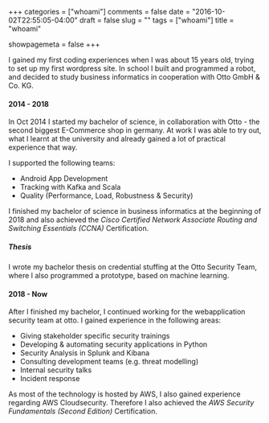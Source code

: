 +++
categories = ["whoami"]
comments = false
date = "2016-10-02T22:55:05-04:00"
draft = false
slug = ""
tags = ["whoami"]
title = "whoami"

showpagemeta = false
+++

I gained my first coding experiences when I was about 15 years old, trying to set up my first wordpress site.
In school I built and programmed a robot, and decided to study business informatics in cooperation with Otto GmbH & Co. KG.

#### 2014 - 2018
In Oct 2014 I started my bachelor of science, in collaboration with Otto - the second biggest E-Commerce shop in germany.
At work I was able to try out, what I learnt at the university and already gained a lot of
practical experience that way.

I supported the following teams:

- Android App Development
- Tracking with Kafka and Scala
- Quality (Performance, Load, Robustness & Security)

I finished my bachelor of science in business informatics at the beginning of 2018
and also achieved the *Cisco Certified Network Associate Routing and Switching Essentials (CCNA)* Certification.

##### Thesis
I wrote my bachelor thesis on credential stuffing at the Otto Security Team, where I also programmed a prototype, based on machine learning.

#### 2018 - Now
After I finished my bachelor, I continued working for the webapplication security team at otto.
I gained experience in the following areas:

- Giving stakeholder specific security trainings
- Developing & automating security applications in Python
- Security Analysis in Splunk and Kibana
- Consulting development teams (e.g. threat modelling)
- Internal security talks
- Incident response

As most of the technology is hosted by AWS, I also gained experience regarding AWS Cloudsecurity.
Therefore I also achieved the *AWS Security Fundamentals (Second Edition)* Certification.